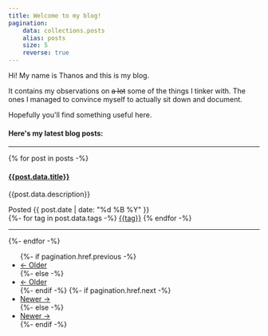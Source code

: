 ```yaml
---
title: Welcome to my blog!
pagination: 
    data: collections.posts
    alias: posts
    size: 5
    reverse: true
---
```


Hi! My name is Thanos and this is my blog.

It contains my observations on ~~a lot~~ some of the things I tinker with. The ones I managed to convince myself to actually sit down and document.

Hopefully you'll find something useful here.

#### Here's my latest blog posts:
<hr>
{% for post in posts -%}
    <h4><a href={{post.url}}>{{post.data.title}}</a></h4>
    <p>{{post.data.description}}</p>
    <div>
        <span class="badge badge-secondary">Posted {{ post.date | date: "%d %B %Y" }}</span>
        <div class="float-right">
            {%- for tag in post.data.tags -%}
            <a href="/tags/{{tag}}" class="badge badge-pill badge-info">{{tag}}</a>
            {% endfor -%}
        </div>
    </div>
    <hr>
{%- endfor -%}

<ul class="pagination justify-content-center mb-4">
    {%- if pagination.href.previous -%}
    <li class="page-item">
        <a class="page-link" href="{{pagination.href.previous}}">← Older</a>
    </li>
    {%- else -%}
    <li class="page-item disabled">
        <a class="page-link" href="#">← Older</a>
    </li>
    {%- endif -%}
    {%- if pagination.href.next -%}
    <li class="page-item">
        <a class="page-link" href="{{pagination.href.next}}">Newer →</a>
    </li>
    {%- else -%}
    <li class="page-item disabled">    
        <a class="page-link" href="#">Newer →</a>
    </li>
    {%- endif -%}
</ul>
